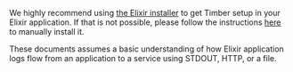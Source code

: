 We highly recommend using [the Elixir installer](/languages/elixir/installation/automatic) to get Timber setup in your Elixir application. If that is not possible, please follow the instructions [here](/languages/elixir/installation/manual) to manually install it.

These documents assumes a basic understanding of how Elixir application logs flow from an application to a service using STDOUT, HTTP, or a file.